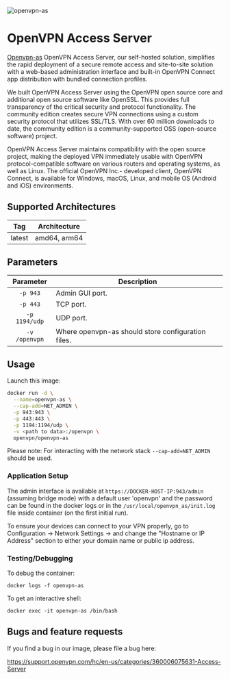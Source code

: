 ![openvpn-as](https://upload.wikimedia.org/wikipedia/commons/thumb/f/f5/OpenVPN_logo.svg/2560px-OpenVPN_logo.svg.png)
# OpenVPN Access Server

[Openvpn-as](https://openvpn.net/access-server/) OpenVPN Access Server, our self-hosted solution, simplifies the rapid deployment of a secure remote access and site-to-site solution with a web-based administration interface and built-in OpenVPN Connect app distribution with bundled connection profiles.

We built OpenVPN Access Server using the OpenVPN open source core and additional open source software like OpenSSL. This provides full transparency of the critical security and protocol functionality. The community edition creates secure VPN connections using a custom security protocol that utilizes SSL/TLS. With over 60 million downloads to date, the community edition is a community-supported OSS (open-source software) project.

OpenVPN Access Server maintains compatibility with the open source project, making the deployed VPN immediately usable with OpenVPN protocol-compatible software on various routers and operating systems, as well as Linux. The official OpenVPN Inc.- developed client, OpenVPN Connect, is available for Windows, macOS, Linux, and mobile OS (Android and iOS) environments.

## Supported Architectures

| Tag | Architecture |
| :----: | --- |
| latest | amd64, arm64 |

## Parameters

| Parameter | Description |
| :----: | --- |
| `-p 943` | Admin GUI port. |
| `-p 443` | TCP port. |
| `-p 1194/udp` | UDP port. |
| `-v /openvpn` | Where openvpn-as should store configuration files. |

## Usage

Launch this image:
```bash
docker run -d \
  --name=openvpn-as \
  --cap-add=NET_ADMIN \
  -p 943:943 \
  -p 443:443 \
  -p 1194:1194/udp \
  -v <path to data>:/openvpn \
  openvpn/openvpn-as
```
Please note: For interacting with the network stack  `--cap-add=NET_ADMIN` should be used.

### Application Setup

The admin interface is available at `https://DOCKER-HOST-IP:943/admin` (assuming bridge mode) with a default user 'openvpn' and the password can be found in the docker logs or in the `/usr/local/openvpn_as/init.log` file inside container (on the first initial run).

To ensure your devices can connect to your VPN properly, go to Configuration -> Network Settings -> and change the "Hostname or IP Address" section to either your domain name or public ip address.

### Testing/Debugging

To debug the container:
```
docker logs -f openvpn-as
```
To get an interactive shell:
```
docker exec -it openvpn-as /bin/bash
```
## Bugs and feature requests

If you find a bug in our image, please file a bug here:

https://support.openvpn.com/hc/en-us/categories/360006075631-Access-Server

